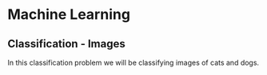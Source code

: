 # Machine Learning
## Classification - Images
In this classification problem we will be classifying images of cats and dogs.

